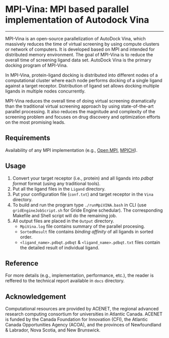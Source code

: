# MPI-Vina: MPI based parallel implementation of Autodock Vina
--------------------------------------------------
MPI-Vina is an open-source parallelization of AutoDock Vina, which massively reduces the time of virtual screening by using compute clusters or network of computers. It is developed based on MPI and intended for distributed memory environment. The goal of MPI-Vina is to reduce the overall time of screening ligand data set. AutoDock Vina is the primary docking program of MPI-Vina.

In MPI-Vina, protein-ligand docking is distributed into different nodes of a computational cluster where each node performs docking of a single ligand against a target receptor. Distribution of ligand set allows docking multiple ligands in multiple nodes concurrently.

MPI-Vina reduces the overall time of doing virtual screening dramatically than the traditional virtual screening approach by using state-of-the-art parallel processing. It also reduces the magnitude and complexity of the screening problem and focuses on drug discovery and optimization efforts on the most promising leads. 

Requirements
------------
Availability of any MPI implementation (e.g., [Open MPI](http://www.open-mpi.org/), [MPICH](https://www.mpich.org/)).

Usage
-----
1. Convert your target receptor (i.e., protein) and all ligands into *pdbqt format* format (using any traditional tools).
2. Put all the ligand files in the `Ligand` directory.
3. Put your configuration file (`conf.txt`) and target receptor in the `Vina` directory.
4. To build and run the program type `./runMpiVINA.bash` in CLI (use `gridEngineJobScript.sh` for Gride Engine schedular). The corresponding Makefile and Shell script will do the remaining job. 
5. All output files are placed in the `Output` directory.
     -  `MpiVina.log` file contains summary of the parallel procesing.
     -  `SortedResult` file contains *binding affinity* of all ligands in sorted order.
     -  `<ligand_name>.pdbqt.pdbqt` & `<ligand_name>.pdbqt.txt` files contain the detailed result of individual ligand.

Reference
---------
For more details (e.g., implementation, performance, etc.), the reader is reffered to the technical report available in `docs` directory.

Acknowledgement
---------------
Computational resources are provided by ACENET, the regional advanced research computing consortium for universities in Atlantic Canada. ACENET is funded by the Canada Foundation for Innovation (CFI), the Atlantic Canada Opportunities Agency (ACOA), and the provinces of Newfoundland & Labrador, Nova Scotia, and New Brunswick.
